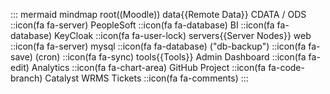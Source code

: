 ::: mermaid
mindmap
  root((Moodle))
    data{{Remote Data}}
      CDATA / ODS
        ::icon(fa fa-server)
          PeopleSoft
            ::icon(fa fa-database)
          BI
            ::icon(fa fa-database)
      KeyCloak
        ::icon(fa fa-user-lock)
    servers{{Server Nodes}}
      web
      ::icon(fa fa-server)
        mysql
        ::icon(fa fa-database)
          ("db-backup")
          ::icon(fa fa-save)
        (cron)
        ::icon(fa fa-sync)
    tools{{Tools}}
      Admin Dashboard
      ::icon(fa fa-edit)
      Analytics
      ::icon(fa fa-chart-area)
      GitHub Project
      ::icon(fa fa-code-branch)
      Catalyst WRMS Tickets
      ::icon(fa fa-comments)
:::